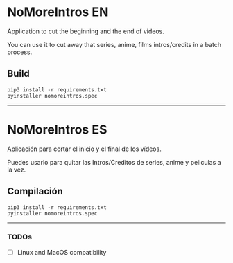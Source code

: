 # NoMoreIntros EN

Application to cut the beginning and the end of videos.

You can use it to cut away that series, anime, films intros/credits in a batch process.

## Build
```
pip3 install -r requirements.txt
pyinstaller nomoreintros.spec
```

---

# NoMoreIntros ES

Aplicación para cortar el inicio y el final de los vídeos.

Puedes usarlo para quitar las Intros/Creditos de series, anime y peliculas a la vez.

## Compilación
```
pip3 install -r requirements.txt
pyinstaller nomoreintros.spec
```

---
### TODOs

- [ ] Linux and MacOS compatibility